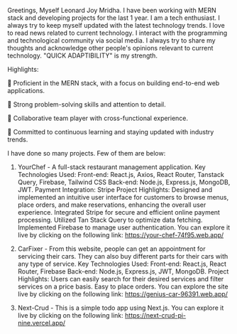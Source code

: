 Greetings,
Myself Leonard Joy Mridha. I have been working with MERN stack and developing projects for the last 1 year. I am a tech enthusiast. I always try to keep myself updated with the latest technology trends. I love to read news related to current technology. I interact with the programming and technological community via social media. I always try to share my thoughts and acknowledge other people's opinions relevant to current technology. "QUICK ADAPTIBILITY" is my strength.

Highlights:

	Proficient in the MERN stack, with a focus on building end-to-end web applications.

	Strong problem-solving skills and attention to detail.

	Collaborative team player with cross-functional experience.

	Committed to continuous learning and staying updated with industry trends.

I have done so many projects. Few of them are below:

1. YourChef - A full-stack restaurant management application. Key Technologies Used: Front-end: React.js, Axios, React Router, Tanstack Query, Firebase, Tailwind CSS Back-end: Node.js, Express.js, MongoDB, JWT. Payment Integration: Stripe Project Highlights: Designed and implemented an intuitive user interface for customers to browse menus, place orders, and make reservations, enhancing the overall user experience. Integrated Stripe for secure and efficient online payment processing. Utilized Tan Stack Query to optimize data fetching. Implemented Firebase to manage user authentication.
You can explore it live by clicking on the following link: https://your-chef-74f95.web.app/

2. CarFixer - From this website, people can get an appointment for servicing their cars. They can also buy different parts for their cars with any type of service. Key Technologies Used: Front-end: React.js, React Router, Firebase Back-end: Node.js, Express.js, JWT, MongoDB. Project Highlights: Users can easily search for their desired services and filter services on a price basis. Easy to place orders.
You can explore the site live by clicking on the following link: https://genius-car-96391.web.app/

3. Next-Crud - This is a simple todo app using Next.js.
You can explore it live by clicking on the following link: https://next-crud-pi-nine.vercel.app/

